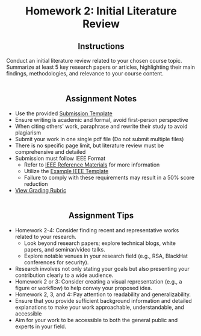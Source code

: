 <h1 align="center"> Homework 2: Initial Literature Review </h1>

<h2 align="center">Instructions</h2>

Conduct an initial literature review related to your chosen course topic. Summarize at least 5 key research
papers or articles, highlighting their main findings, methodologies, and relevance to your course content.
<br><br>

<h2 align="center">Assignment Notes</h2>


- Use the provided [Submission Template](https://github.com/KieraConway/CSC786/blob/main/Homework%202%20-%20Initial%20Literature%20Review/HW2%20Template.pdf)
- Ensure writing is academic and formal, avoid first-person perspective
- When citing others' work, paraphrase and rewrite their study to avoid plagiarism
- Submit your work in one single pdf file (Do not submit multiple files) 
- There is no specific page limit, but literature review must be comprehensive and detailed
- Submission must follow IEEE Format
	- Refer to [IEEE Reference Materials](https://github.com/KieraConway/CSC786/tree/main/Project%20Resources/IEEE%20Reference%20Materials) for more information
	- Utilize the [Example IEEE Template](https://github.com/KieraConway/CSC786/blob/main/Project%20Resources/IEEE%20Reference%20Materials/Example%20IEEE%20Template.doc)
	- Failure to comply with these requirements may result in a 50% score reduction
- [View Grading Rubric](https://github.com/KieraConway/CSC786/tree/main/Project%20Resources/Grading%20Rubric/README.md)
<br><br>

<h2 align="center">Assignment Tips</h2>

- Homework 2-4: Consider finding recent and representative works related to your research.
  - Look beyond research papers; explore technical blogs, white papers, and seminar/video talks.
  - Explore notable venues in your research field (e.g., RSA, BlackHat conferences for security).
- Research involves not only stating your goals but also presenting your contribution clearly to a wide audience.
- Homework 2 or 3: Consider creating a visual representation (e.g., a figure or workflow) to help convey your proposed idea.
- Homework 2, 3, and 4: Pay attention to readability and generalizability.
- Ensure that you provide sufficient background information and detailed explanations to make your work approachable, understandable, and accessible
- Aim for your work to be accessible to both the general public and experts in your field.
<br><br>
